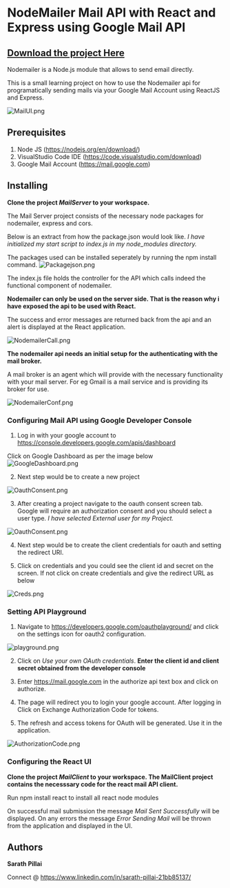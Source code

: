 # NodeMailer Mail API with React and Express using Google Mail API 

## [Download the project Here](https://github.com/sarathpillailearning/nodemailer-mail-api/archive/master.zip)

Nodemailer is a Node.js  module that allows to send email directly. 

This is a small learning project on how to use the Nodemailer api for programatically sending mails via your Google Mail Account using ReactJS and Express.

![MailUI.png](images/MailUI.png)




## Prerequisites

1. Node JS (https://nodejs.org/en/download/)
2. VisualStudio Code IDE (https://code.visualstudio.com/download)
3. Google Mail Account (https://mail.google.com)


## Installing

**Clone the project *MailServer* to your workspace.**

The Mail Server project consists of the necessary node packages for nodemailer, express and cors.


Below is an extract from how the package.json would look like.
*I have initialized my start script to index.js in my node_modules directory.*

The packages used can be installed seperately by running the npm install command.
![Packagejson.png](images/PackageJSON.PNG)


The index.js file holds the controller for the API which calls indeed the functional component of nodemailer.

**Nodemailer can only be used on the server side. That is the reason why i have exposed the api to be used with React.**

The success and error messages are returned back from the api and an alert is displayed at the React application.


![NodemailerCall.png](images/NodemailerCall.PNG)


**The nodemailer api needs an initial setup for the authenticating with the mail broker.**

A mail broker is an agent which will provide with the necessary functionality with your mail server. For eg Gmail is a mail service and is providing its broker for use.


![NodemailerConf.png](images/NodemailerConf.PNG)


### Configuring Mail API using Google Developer Console

1. Log in with your google account to https://console.developers.google.com/apis/dashboard


Click on Google Dashboard as per the image below
![GoogleDashboard.png](images/GoogleDashboard.png)


2. Next step would be to create a new project

![OauthConsent.png](images/NewProject.png)

3. After creating a project navigate to the oauth consent screen tab. Google will require an authorization consent and you should
select a user type. *I have selected External user for my Project.*


![OauthConsent.png](images/OauthConsent.png)



4. Next step would be to create the client credentials for oauth and setting the redirect URI.


5. Click on credentials and you could see the client id and secret on the screen. If not click on create credentials and give the redirect URL as below  



![Creds.png](images/Creds.png)



### Setting API Playground

1. Navigate to https://developers.google.com/oauthplayground/ and click on the settings icon for oauth2 configuration.



![playground.png](images/playground.png)



2. Click on *Use your own OAuth credentials*.
	**Enter the client id and client secret obtained from the developer console**

3. Enter https://mail.google.com in the authorize api text box and click on authorize.



4. The page will redirect you to login your google account. After logging in Click on Exchange Authorization Code for tokens.

5. The refresh and access tokens for OAuth will be generated. Use it in the application.


![AuthorizationCode.png](images/AuthorizationCode.png)


### Configuring the React UI

**Clone the project *MailClient* to your workspace. The MailClient project contains the necesssary code for the react mail API client.**

Run npm install react to install all react node modules

On successful mail submission the message *Mail Sent Successfully* will be displayed.
On any errors the message *Error Sending Mail* will be thrown from the application and displayed in the UI.


## Authors

**Sarath Pillai** 

Connect @ https://www.linkedin.com/in/sarath-pillai-21bb85137/

